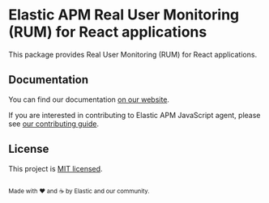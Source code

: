 # Elastic APM Real User Monitoring (RUM) for React applications

This package provides Real User Monitoring (RUM) for React applications.

## Documentation
You can find our documentation [on our website](https://www.elastic.co/guide/en/apm/agent/js-base/current/index.html).

If you are interested in contributing to Elastic APM JavaScript agent, please see [our contributing guide](CONTRIBUTING.md).


## License
This project is [MIT licensed](LICENSE).

<sup><br>Made with ♥️ and ☕️ by Elastic and our community.</sup>